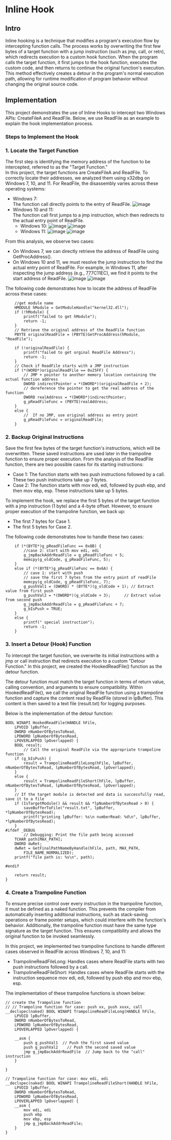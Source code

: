 # Inline Hook
## Intro 
Inline hooking is a technique that modifies a program's execution flow by intercepting function calls. 
The process works by overwriting the first few bytes of a target function with a jump instruction (such as jmp, call, or retn),
which redirects execution to a custom hook function. 
When the program calls the target function, it first jumps to the hook function, executes the custom code, and then returns to continue the original function's execution. 
This method effectively creates a detour in the program's normal execution path, allowing for runtime modification of program behavior without changing the original source code.
## Implementation 
This project demonstrates the use of Inline Hooks to intercept two Windows APIs: CreateFileA and ReadFile. Below, we use ReadFile as an example to explain the hook implementation process.
### Steps to Implement the Hook
### 1. Locate the Target Function
The first step is identifying the memory address of the function to be intercepted, referred to as the "Target Function." <br>
In this project, the target functions are CreateFileA and ReadFile. To correctly locate their addresses, we analyzed them using x32dbg on Windows 7, 10, and 11.
For ReadFile, the disassembly varies across these operating systems:
- Windows 7:<br>
  The function call directly points to the entry of ReadFile.
  ![image](https://github.com/user-attachments/assets/f719a167-230f-4b54-95fd-9ae96fba277e)
- Windows 10 and 11:<br>
  The function call first jumps to a jmp instruction, which then redirects to the actual entry point of ReadFile.
  - Windows 10:
    ![image](https://github.com/user-attachments/assets/9377ea82-8792-45c0-b3d4-e9af864334cc)
    ![image](https://github.com/user-attachments/assets/e7259299-fc17-4b8b-93b4-4c8925b419ff)
  - Windows 11:
    ![image](https://github.com/user-attachments/assets/b532ba18-5043-447d-9475-79656c088c78)
    ![image](https://github.com/user-attachments/assets/b17e3082-3595-49a2-a0d4-908053a31992)
    
From this analysis, we observe two cases:
- On Windows 7, we can directly retrieve the address of ReadFile using GetProcAddress().
- On Windows 10 and 11, we must resolve the jump instruction to find the actual entry point of ReadFile. For example, in Windows 11, after inspecting the jump address (e.g., 777C11EC), we find it points to the start address of ReadFile.
  ![image](https://github.com/user-attachments/assets/a0414338-20a9-432f-97f5-86a884c1abbe)
  ![image](https://github.com/user-attachments/assets/08ec42db-1df0-4738-8945-e38a5e4df341)

The following code demonstrates how to locate the address of ReadFile across these cases:
```
    //get module name
	HMODULE hModule = GetModuleHandle("kernel32.dll");
	if (!hModule) {
		printf("failed to get hModule");
		return -1;
	}
	// Retrieve the original address of the ReadFile function
	PBYTE originalReadFile = (PBYTE)GetProcAddress(hModule, "ReadFile");

	if (!originalReadFile) {
		printf("failed to get orginal ReadFile Address");
		return -1;
	}
	// Check if ReadFile starts with a JMP instruction
	if (*(WORD*)originalReadFile == 0x25FF) {
		// JMP + pointer to another memory location containing the actual function address
		DWORD indirectPointer = *(DWORD*)(originalReadFile + 2);
		// dereference the pointer to get the real address of the function
		DWORD realAddress = *(DWORD*)indirectPointer;
		g_pReadFileFunc = (PBYTE)realAddress;
	}
	else {
		//  If no JMP, use original address as entry point
		g_pReadFileFunc = originalReadFile;
	}
```
### 2. Backup Original Instructions
Save the first few bytes of the target function's instructions, which will be overwritten. These saved instructions are used later in the trampoline function to ensure proper execution. 
From the analysis of the ReadFile function, there are two possible cases for its starting instructions:
- Case 1: The function starts with two push instructions followed by a call. These two push instructions take up 7 bytes.
- Case 2: The function starts with mov edi, edi, followed by push ebp, and then mov ebp, esp. These instructions take up 5 bytes. <br>

To implement the hook, we replace the first 5 bytes of the target function with a jmp instruction (1 byte) and a 4-byte offset. However, to ensure proper execution of the trampoline function, we back up:
   - The first 7 bytes for Case 1.
   - The first 5 bytes for Case 2.
     
The following code demonstrates how to handle these two cases:
```
	if (*(BYTE*)g_pReadFileFunc == 0x8B) {
		//case 2: start with mov edi, edi
		g_jmpBackAddrReadFile = g_pReadFileFunc + 5;
		memcpy(g_oldCode, g_pReadFileFunc, 5);
	}
	else if (*(BYTE*)g_pReadFileFunc == 0x6A) {
		// case 1: start with push
		// save the first 7 bytes from the entry point of readFile
		memcpy(g_oldCode, g_pReadFileFunc, 7);
		g_pushVal1 = (DWORD) * (BYTE*)(g_oldCode + 1); // Extract value from first push
		g_pushVal2 = *(DWORD*)(g_oldCode + 3); 		// Extract value from second push
		g_jmpBackAddrReadFile = g_pReadFileFunc + 7;
		g_bIsPush = TRUE;
	}
	else {
		printf(" special instruction");
		return -1;
	}
```
### 3. Insert a Detour (Hook) Function
To intercept the target function, we overwrite its initial instructions with a jmp or call instruction that redirects execution to a custom "Detour Function." In this project, we created the HookedReadFile() function as the detour function.

The detour function must match the target function in terms of return value, calling convention, and arguments to ensure compatibility. Within HookedReadFile(), we call the original ReadFile function using a trampoline function and capture the content read by ReadFile (stored in lpBuffer). This content is then saved to a text file (result.txt) for logging purposes.

Below is the implementation of the detour function:
```
BOOL WINAPI HookedReadFile(HANDLE hFile,
	LPVOID lpBuffer,
	DWORD nNumberOfBytesToRead,
	LPDWORD lpNumberOfBytesRead,
	LPOVERLAPPED lpOverlapped) {
	BOOL result;
    	// Call the original ReadFile via the appropriate trampoline function
	if (g_bIsPush) {
		result = TrampolineReadFileLong(hFile, lpBuffer, nNumberOfBytesToRead, lpNumberOfBytesRead, lpOverlapped);
	}
	else {
		result = TrampolineReadFileShort(hFile, lpBuffer, nNumberOfBytesToRead, lpNumberOfBytesRead, lpOverlapped);
	}
  	// If the target module is detected and data is successfully read, save it to a file
	if (IsTargetModule() && result && *lpNumberOfBytesRead > 0) {
		saveBufferToFile("result.txt", lpBuffer, *lpNumberOfBytesRead);
		printf("printing lpBuffer: %s\n numberRead: %d\n", lpBuffer, *lpNumberOfBytesRead);
	}
#ifdef _DEBUG
    	// Debugging: Print the file path being accessed
	TCHAR path[MAX_PATH];
	DWORD dwRet;
	dwRet = GetFinalPathNameByHandle(hFile, path, MAX_PATH,
		FILE_NAME_NORMALIZED);
	printf("file path is: %s\n", path);

#endif

	return result;
}
```
### 4. Create a Trampoline Function
To ensure precise control over every instruction in the trampoline function, it must be defined as a naked function. This prevents the compiler from automatically inserting additional instructions, such as stack-saving operations or frame pointer setups, which could interfere with the function's behavior.
Additionally, the trampoline function must have the same type signature as the target function. This ensures compatibility and allows the original function to be invoked seamlessly.

In this project, we implemented two trampoline functions to handle different cases observed in ReadFile across Windows 7, 10, and 11:
- TrampolineReadFileLong: Handles cases where ReadFile starts with two push instructions followed by a call.
- TrampolineReadFileShort: Handles cases where ReadFile starts with the instruction sequence mov edi, edi, followed by push ebp and mov ebp, esp.

The implementation of these trampoline functions is shown below:
```
// create the Trampoline function 
// // Trampoline function for case: push xx, push xxxx, call
__declspec(naked) BOOL WINAPI TrampolineReadFileLong(HANDLE hFile,
	LPVOID lpBuffer,
	DWORD nNumberOfBytesToRead,
	LPDWORD lpNumberOfBytesRead,
	LPOVERLAPPED lpOverlapped) {

	__asm {
		push g_pushVal1  // Push the first saved value
		push g_pushVal2    // Push the second saved value
		jmp g_jmpBackAddrReadFile  // Jump back to the "call" instruction
	}

}

// Trampoline function for case: mov edi, edi
__declspec(naked) BOOL WINAPI TrampolineReadFileShort(HANDLE hFile,
	LPVOID lpBuffer,
	DWORD nNumberOfBytesToRead,
	LPDWORD lpNumberOfBytesRead,
	LPOVERLAPPED lpOverlapped) {
	__asm {
		mov edi, edi
		push ebp
		mov ebp, esp
		jmp g_jmpBackAddrReadFile;
	}
}
```
